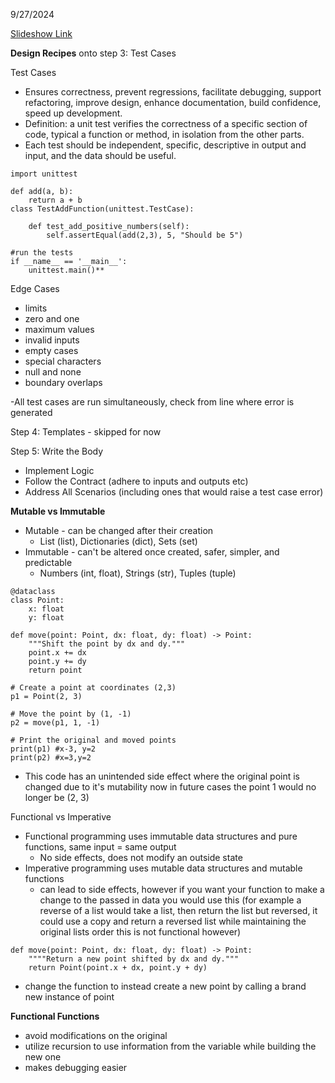9/27/2024

[Slideshow Link](https://docs.google.com/presentation/d/1TT9OFm3tOUwcA5bNgW64lChQI4dY0IC-EiLCFdvfyAY/edit#slide=id.g2c9483ae890_0_60)

**Design Recipes**
onto step 3: Test Cases

Test Cases
 - Ensures correctness, prevent regressions, facilitate debugging, support refactoring, improve design, enhance documentation, build confidence, speed up development.
 - Definition: a unit test verifies the correctness of a specific section of code, typical a function or method, in isolation from the other parts.
 - Each test should be independent, specific, descriptive in output and input, and the data should be useful.

```
import unittest

def add(a, b):
	return a + b
class TestAddFunction(unittest.TestCase):

	def test_add_positive_numbers(self):
		self.assertEqual(add(2,3), 5, "Should be 5")

#run the tests
if __name__ == '__main__':
	unittest.main()**
```

Edge Cases
 - limits
 - zero and one
 - maximum values
 - invalid inputs
 - empty cases
 - special characters
 - null and none
 - boundary overlaps

-All test cases are run simultaneously, check from line where error is generated

Step 4: Templates - skipped for now

Step 5: Write the Body
 - Implement Logic
 - Follow the Contract (adhere to inputs and outputs etc)
 - Address All Scenarios (including ones that would raise a test case error)

**Mutable vs Immutable**
- Mutable - can be changed after their creation
	- List (list), Dictionaries (dict), Sets (set)
- Immutable - can't be altered once created, safer, simpler, and predictable
	- Numbers (int, float), Strings (str), Tuples (tuple)

```
@dataclass
class Point:
	x: float
	y: float

def move(point: Point, dx: float, dy: float) -> Point:
	"""Shift the point by dx and dy."""
	point.x += dx
	point.y += dy
	return point

# Create a point at coordinates (2,3)
p1 = Point(2, 3)

# Move the point by (1, -1)
p2 = move(p1, 1, -1)

# Print the original and moved points
print(p1) #x-3, y=2
print(p2) #x=3,y=2
```
* This code has an unintended side effect where the original point is changed due to it's mutability now in future cases the point 1 would no longer be (2, 3)

Functional vs Imperative
 - Functional programming uses immutable data structures and pure functions, same input = same output
	 - No side effects, does not modify an outside state
 - Imperative programming uses mutable data structures and mutable functions
	 - can lead to side effects, however if you want your function to make a change to the passed in data you would use this (for example a reverse of a list would take a list, then return the list but reversed, it could use a copy and return a reversed list while maintaining the original lists order this is not functional however)

```
def move(point: Point, dx: float, dy: float) -> Point:
	""""Return a new point shifted by dx and dy."""
	return Point(point.x + dx, point.y + dy)
```
 - change the function to instead create a new point by calling a brand new instance of point

**Functional Functions**
 - avoid modifications on the original
 - utilize recursion to use information from the variable while building the new one
 - makes debugging easier
